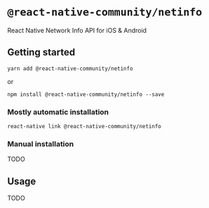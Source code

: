 
# `@react-native-community/netinfo`
React Native Network Info API for iOS & Android

## Getting started

`yarn add @react-native-community/netinfo`

or

`npm install @react-native-community/netinfo --save`

### Mostly automatic installation

`react-native link @react-native-community/netinfo`

### Manual installation

TODO

## Usage

TODO
